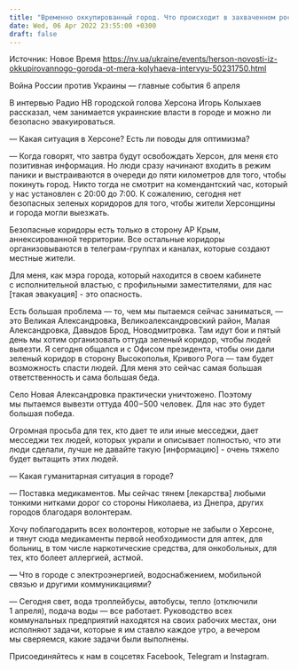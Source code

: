 ```yaml
---
title: "Временно оккупированный город. Что происходит в захваченном россиянами Херсоне — интервью с мэром Колихаевым"
date: Wed, 06 Apr 2022 23:55:00 +0300
draft: false
---
```

Источник: Новое Время https://nv.ua/ukraine/events/herson-novosti-iz-okkupirovannogo-goroda-ot-mera-kolyhaeva-intervyu-50231750.html


Война России против Украины — главные события 6 апреля

 В интервью Радио НВ городской голова Херсона Игорь Колыхаев рассказал, чем занимается украинские власти в городе и можно ли безопасно эвакуироваться.

— Какая ситуация в Херсоне? Есть ли поводы для оптимизма?

— Когда говорят, что завтра будут освобождать Херсон, для меня єто позитивная информация. Но люди сразу начинают входить в режим паники и выстраиваются в очереди до пяти километров для того, чтобы покинуть город. Никто тогда не смотрит на комендантский час, который у нас установлен с 20:00 до 7:00. К сожалению, сегодня нет безопасных зеленых коридоров для того, чтобы жители Херсонщины и города могли выезжать.

Безопасные коридоры есть только в сторону АР Крым, аннексированной территории. Все остальные коридоры организовываются в телеграм-группах и каналах, которые создают местные жители.

Для меня, как мэра города, который находится в своем кабинете с исполнительной властью, с профильными заместителями, для нас [такая эвакуация] - это опасность.

Есть большая проблема — то, чем мы пытаемся сейчас заниматься, — это Великая Александровка, Великоалександровский район, Малая Александровка, Давыдов Брод, Новодмитровка. Там идут бои и пятый день мы хотим организовать оттуда зеленый коридор, чтобы людей вывезти. Я сегодня общался и с Офисом президента, чтобы они дали зеленый коридор в сторону Высокополья, Кривого Рога — там будет возможность спасти людей. Для меня это сейчас самая большая ответственность и сама большая беда.

Село Новая Александровка практически уничтожено. Поэтому мы пытаемся вывезти оттуда 400−500 человек. Для нас это будет большая победа.

Огромная просьба для тех, кто дает те или иные месседжи, дает месседжи тех людей, которых украли и описывает полностью, что эти люди сделали, лучше не давайте такую [информацию] - очень тяжело будет вытащить этих людей.

— Какая гуманитарная ситуация в городе?

— Поставка медикаментов. Мы сейчас тянем [лекарства] любыми тонкими нитками дорог со стороны Николаева, из Днепра, других городов благодаря волонтерам.

Хочу поблагодарить всех волонтеров, которые не забыли о Херсоне, и тянут сюда медикаменты первой необходимости для аптек, для больниц, в том числе наркотические средства, для онкобольных, для тех, кто болеет аллергией, астмой.

— Что в городе с электроэнергией, водоснабжением, мобильной связью и другими коммуникациями?

— Сегодня свет, вода троллейбусы, автобусы, тепло (отключили 1 апреля), подача воды — все работает. Руководство всех коммунальных предприятий находятся на своих рабочих местах, они исполняют задачи, которые я им ставлю каждое утро, а вечером мы сверяемся, какие задачи были выполнены.

Присоединяйтесь к нам в соцсетях Facebook, Telegram и Instagram.
